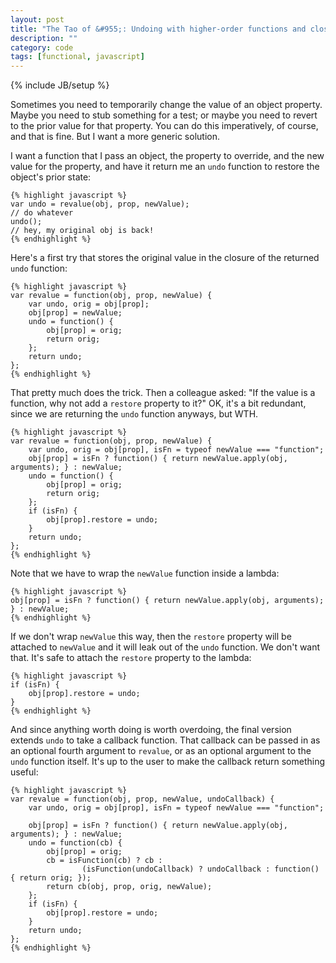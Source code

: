 ```yaml
---
layout: post
title: "The Tao of &#955;: Undoing with higher-order functions and closures"
description: ""
category: code
tags: [functional, javascript]
---
```

{% include JB/setup %}

Sometimes you need to temporarily change the value of an object property. Maybe you need to stub something for a test; or maybe you need to revert to the prior value for that property. You can do this imperatively, of course, and that is fine. But I want a more generic solution. 

I want a function that I pass an object, the property to override, and the new value for the property, and have it return me an `undo` function to restore the object's prior state:

    {% highlight javascript %}
    var undo = revalue(obj, prop, newValue);
    // do whatever
    undo();
    // hey, my original obj is back!
    {% endhighlight %}

Here's a first try that stores the original value in the closure of the returned `undo` function:

    {% highlight javascript %}
    var revalue = function(obj, prop, newValue) {
        var undo, orig = obj[prop];
        obj[prop] = newValue;
        undo = function() {
            obj[prop] = orig;
            return orig;
        };
        return undo;
    };
    {% endhighlight %}

That pretty much does the trick. Then a colleague asked: "If the value is a function, why not add a `restore` property to it?" OK, it's a bit redundant, since we are returning the `undo` function anyways, but WTH.   

    {% highlight javascript %}
    var revalue = function(obj, prop, newValue) {
        var undo, orig = obj[prop], isFn = typeof newValue === "function";
        obj[prop] = isFn ? function() { return newValue.apply(obj, arguments); } : newValue;
        undo = function() {
            obj[prop] = orig;
            return orig;
        };
        if (isFn) {
            obj[prop].restore = undo;
        }
        return undo;
    };
    {% endhighlight %}

Note that we have to wrap the `newValue` function inside a lambda:

    {% highlight javascript %}
    obj[prop] = isFn ? function() { return newValue.apply(obj, arguments); } : newValue;
    {% endhighlight %}
    
If we don't wrap `newValue` this way, then the `restore` property will be attached to `newValue` and it will leak out of the `undo` function. We don't want that. It's safe to attach the `restore` property to the lambda:

    {% highlight javascript %}
    if (isFn) {
        obj[prop].restore = undo;
    }  
    {% endhighlight %}

And since anything worth doing is worth overdoing, the final version extends `undo` to take a callback function. That callback can be passed in as an optional fourth argument to `revalue`, or as an optional argument to the `undo` function itself. It's up to the user to make the callback return something useful:
    
    {% highlight javascript %}
    var revalue = function(obj, prop, newValue, undoCallback) {
        var undo, orig = obj[prop], isFn = typeof newValue === "function";

        obj[prop] = isFn ? function() { return newValue.apply(obj, arguments); } : newValue;
        undo = function(cb) {
            obj[prop] = orig;
            cb = isFunction(cb) ? cb :
                    (isFunction(undoCallback) ? undoCallback : function() { return orig; });
            return cb(obj, prop, orig, newValue);
        };
        if (isFn) {
            obj[prop].restore = undo;
        }
        return undo;
    };
    {% endhighlight %}

 
